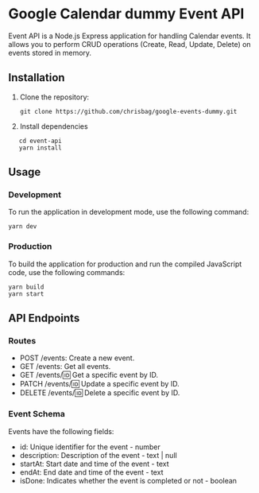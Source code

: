 # Google Calendar dummy Event API

Event API is a Node.js Express application for handling Calendar events.
It allows you to perform CRUD operations (Create, Read, Update, Delete) on events stored in memory.

## Installation

1. Clone the repository:

   ```
   git clone https://github.com/chrisbag/google-events-dummy.git
   ```

2. Install dependencies

```
   cd event-api
   yarn install
```

## Usage

### Development

To run the application in development mode, use the following command:

```
yarn dev
```

### Production

To build the application for production and run the compiled JavaScript code, use the following commands:

```
yarn build
yarn start
```

## API Endpoints

### Routes

- POST /events: Create a new event.
- GET /events: Get all events.
- GET /events/:id: Get a specific event by ID.
- PATCH /events/:id: Update a specific event by ID.
- DELETE /events/:id: Delete a specific event by ID.

### Event Schema

Events have the following fields:

- id: Unique identifier for the event - number
- description: Description of the event - text | null
- startAt: Start date and time of the event - text
- endAt: End date and time of the event - text
- isDone: Indicates whether the event is completed or not - boolean

